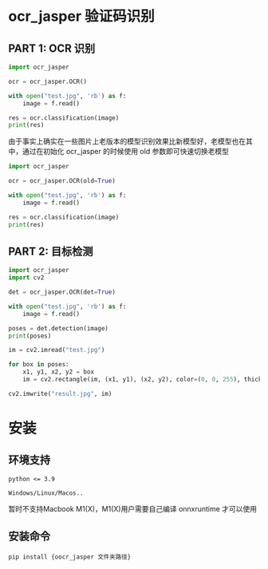 # ocr_jasper 验证码识别

## PART 1: OCR 识别


```python
import ocr_jasper

ocr = ocr_jasper.OCR()

with open("test.jpg", 'rb') as f:
    image = f.read()

res = ocr.classification(image)
print(res)
```
由于事实上确实在一些图片上老版本的模型识别效果比新模型好，老模型也在其中，通过在初始化 ocr_jasper 的时候使用 old 参数即可快速切换老模型

```python
import ocr_jasper

ocr = ocr_jasper.OCR(old=True)

with open("test.jpg", 'rb') as f:
    image = f.read()

res = ocr.classification(image)
print(res)
```


## PART 2: 目标检测


```python
import ocr_jasper
import cv2

det = ocr_jasper.OCR(det=True)

with open("test.jpg", 'rb') as f:
    image = f.read()

poses = det.detection(image)
print(poses)

im = cv2.imread("test.jpg")

for box in poses:
    x1, y1, x2, y2 = box
    im = cv2.rectangle(im, (x1, y1), (x2, y2), color=(0, 0, 255), thickness=2)

cv2.imwrite("result.jpg", im)

```

# 安装

## 环境支持

`python <= 3.9`

`Windows/Linux/Macos..`

暂时不支持Macbook M1(X)，M1(X)用户需要自己编译 onnxruntime 才可以使用

## 安装命令

`pip install {oocr_jasper 文件夹路径}`

